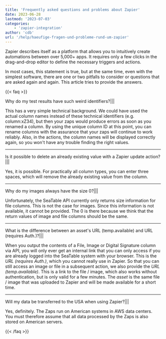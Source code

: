 ```yaml
---
title: 'Frequently asked questions and problems about Zapier'
date: 2023-06-28
lastmod: '2023-07-03'
categories:
    - 'zapier-integration'
author: 'cdb'
url: '/help/haeufige-fragen-und-probleme-rund-um-zapier'
---
```


Zapier describes itself as a platform that allows you to intuitively create automations between over 5,000+ apps. It requires only a few clicks in the drag-and-drop editor to define the necessary triggers and actions.

In most cases, this statement is true, but at the same time, even with the simplest software, there are one or two pitfalls to consider or questions that are asked again and again. This article tries to provide the answers.

{{< faq >}}

Why do my test results have such weird identifiers?|||

This has a very simple technical background. We could have used the actual column names instead of these technical identifiers (e.g. column:xZ34), but then your zaps would produce errors as soon as you renamed a column. By using the unique column ID at this point, you can rename columns with the assurance that your zaps will continue to work reliably. Also, in the actions, the column names will be displayed correctly again, so you won't have any trouble finding the right values.

---

Is it possible to delete an already existing value with a Zapier update action?|||

Yes, it is possible. For practically all column types, you can enter three spaces, which will remove the already existing value from the column.

---

Why do my images always have the size 0?|||

Unfortunately, the SeaTable API currently only returns size information for file columns. This is not the case for images. Since this information is not available, it cannot be provided. The 0 is there because we think that the return values of image and file columns should be the same.

---

What is the difference between an asset's URL (temp.available) and URL (requires Auth.)?|||

When you output the contents of a File, Image or Digital Signature column via API, you will only ever get an internal link that you can only access if you are already logged into the SeaTable system with your browser. This is the _URL (requires Auth.)_, which you cannot really use in Zapier. So that you can still access an image or file in a subsequent action, we also provide the _URL (temp.available)_. This is a link to the file / image, which also works without authentication, but is only valid for a few minutes. The _asset_ is the same file / image that was uploaded to Zapier and will be made available for a short time.

---

Will my data be transferred to the USA when using Zapier?|||

Yes, definitely. The Zaps run on American systems in AWS data centers. You must therefore assume that all data processed by the Zaps is also stored on American servers.

{{< /faq >}}

